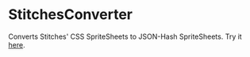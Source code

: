 StitchesConverter
=================

Converts Stitches' CSS SpriteSheets to JSON-Hash SpriteSheets. Try it [here](http://bluecodestudio.com/converter/).
